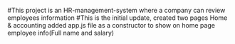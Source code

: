 #This project is an HR-management-system where a company can review employees information
#This is the initial update, created two pages Home & accounting added app.js file as a constructor to show on home page employee info(Full name and salary)
